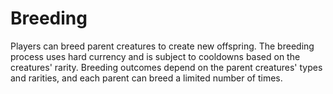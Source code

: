 # Breeding

Players can breed parent creatures to create new offspring. The breeding process uses hard currency and is subject to cooldowns based on the creatures' rarity. Breeding outcomes depend on the parent creatures' types and rarities, and each parent can breed a limited number of times.
